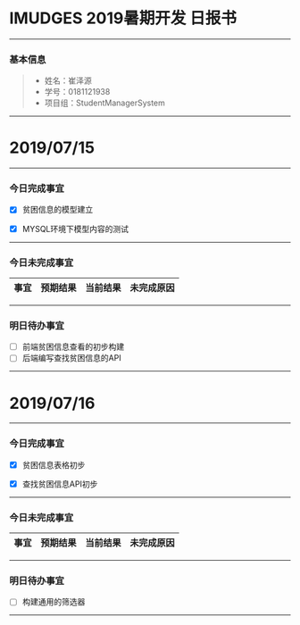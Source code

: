 # IMUDGES 2019暑期开发 日报书
-------


 ### 基本信息
> * 姓名：崔泽源
> * 学号：0181121938
> * 项目组：StudentManagerSystem
 -------


 # 2019/07/15

 -------

 ### 今日完成事宜
- [x]  贫困信息的模型建立
- [x]  MYSQL环境下模型内容的测试


 -----
### 今日未完成事宜


 | 事宜     |预期结果| 当前结果  | 未完成原因   | 
| --------   | -----:  | -----:  | :----:  |



 ------
### 明日待办事宜
- [ ] 前端贫困信息查看的初步构建
- [ ] 后端编写查找贫困信息的API
-------

 # 2019/07/16

 -------

 ### 今日完成事宜
- [x]  贫困信息表格初步
- [x]  查找贫困信息API初步


 -----
### 今日未完成事宜


 | 事宜     |预期结果| 当前结果  | 未完成原因   | 
| --------   | -----:  | -----:  | :----:  |



 ------
### 明日待办事宜
- [ ] 构建通用的筛选器
-------
